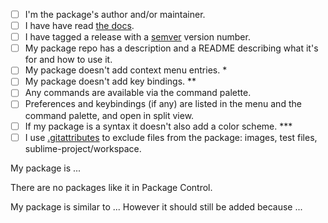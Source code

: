 <!--
The manual review may take several days or weeks,
depending on the reviewer's availability and workload.
Patience padawan!

You can request a review from @packagecontrol-bot.
Please ensure the reviews pass and follow any instructions.

Please provide some information via this checklist,
feel free to remove what't not applicable.
-->

- [ ] I'm the package's author and/or maintainer.
- [ ] I have have read [the docs][1].
- [ ] I have tagged a release with a [semver][2] version number.
- [ ] My package repo has a description and a README describing what it's for and how to use it.
- [ ] My package doesn't add context menu entries. *
- [ ] My package doesn't add key bindings. **
- [ ] Any commands are available via the command palette.
- [ ] Preferences and keybindings (if any) are listed in the menu and the command palette, and open in split view.
- [ ] If my package is a syntax it doesn't also add a color scheme. ***
- [ ] I use [.gitattributes][3] to exclude files from the package: images, test files, sublime-project/workspace.

My package is ...

There are no packages like it in Package Control.
<!-- OR -->
My package is similar to ... However it should still be added because ...


<!-- 
*)   Unless it definitely really needs them and their visibility is conditional.
     Space in this menu is limited!
**)  There aren't enough keys for all packages,
     you'd risk overriding those of other packages.
     You can put commented out suggestions in a keymap file, 
     and/or explain how to create bindings in your README.
***) We have hundreds of color schemes,
     and plenty of scopes to make any syntax work. 

For bonus points also considered how the review guidelines apply to your package:
https://github.com/wbond/package_control_channel/wiki#reviewing-a-package-addition

For updates to existing packages:
If your package isn't using tag based releases,
please switch to tags now.
 -->

[1]: https://packagecontrol.io/docs/submitting_a_package
[2]: https://semver.org
[3]: https://www.git-scm.com/docs/gitattributes#_export_ignore
